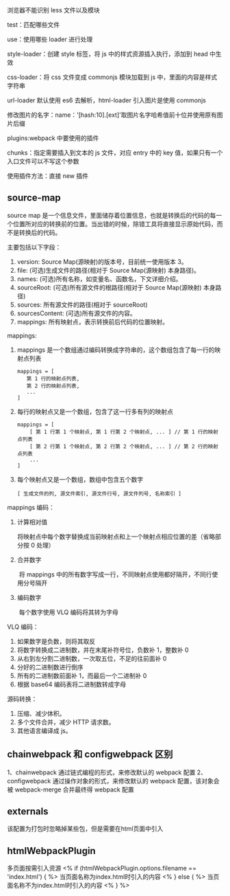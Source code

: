 浏览器不能识别 less 文件以及模块

test：匹配哪些文件

use：使用哪些 loader 进行处理

style-loader：创建 style 标签，将 js 中的样式资源插入执行，添加到 head 中生效

css-loader：将 css 文件变成 commonjs 模块加载到 js 中，里面的内容是样式字符串

url-loader 默认使用 es6 去解析，html-loader 引入图片是使用 commonjs

修改图片的名字：name：'[hash:10].[ext]'取图片名字哈希值前十位并使用原有图片后缀

plugins:webpack 中要使用的插件

chunks：指定需要插入到文本的 js 文件，对应 entry 中的 key 值，如果只有一个入口文件可以不写这个参数

使用插件方法：直接 new 插件

## source-map

source map 是一个信息文件，里面储存着位置信息，也就是转换后的代码的每一个位置所对应的转换前的位置。当出错的时候，除错工具将直接显示原始代码，而不是转换后的代码。

主要包括以下字段：

1. version: Source Map(源映射)的版本号，目前统一使用版本 3。
2. file: (可选)生成文件的路径(相对于 Source Map(源映射) 本身路径)。
3. names: (可选)所有名称，如变量名、函数名，下文详细介绍。
4. sourceRoot: (可选)所有源文件的根路径(相对于 Source Map(源映射) 本身路径)
5. sources: 所有源文件的路径(相对于 sourceRoot)
6. sourcesContent: (可选)所有源文件的内容。
7. mappings: 所有映射点，表示转换前后代码的位置映射。

mappings:

1. mappings 是一个数组通过编码转换成字符串的，这个数组包含了每一行的映射点列表

   ```
   mappings = [
      第 1 行的映射点列表,
      第 2 行的映射点列表,
      ...
   ]
   ```

2. 每行的映射点又是一个数组，包含了这一行多有列的映射点

   ```
   mappings = [
       [ 第 1 行第 1 个映射点, 第 1 行第 2 个映射点, ... ] // 第 1 行的映射点列表
       [ 第 2 行第 1 个映射点, 第 2 行第 2 个映射点, ... ] // 第 2 行的映射点列表
       ...
   ]
   ```

3. 每个映射点又是一个数组，数组中包含五个数字

   ```
   [ 生成文件的列, 源文件索引, 源文件行号, 源文件列号, 名称索引 ]
   ```

mappings 编码：

1. 计算相对值

   ​ 将映射点中每个数字替换成当前映射点和上一个映射点相应位置的差（省略部分按 0 处理）

2. 合并数字

   ​ 将 mappings 中的所有数字写成一行，不同映射点使用都好隔开，不同行使用分号隔开

3. 编码数字

   ​ 每个数字使用 VLQ 编码将其转为字母

VLQ 编码：

1. 如果数字是负数，则将其取反
2. 将数字转换成二进制数，并在末尾补符号位，负数补 1，整数补 0
3. 从右到左分割二进制数，一次取五位，不足的往前面补 0
4. 分好的二进制数进行倒序
5. 所有的二进制数前面补 1，而最后一个二进制补 0
6. 根据 base64 编码表将二进制数转成字母

源码转换：

1. 压缩、减少体积。
2. 多个文件合并，减少 HTTP 请求数。
3. 其他语言编译成 js。

## chainwebpack 和 configwebpack 区别
1、chainwebpack 通过链式编程的形式，来修改默认的 webpack 配置
2、configwebpack 通过操作对象的形式，来修改默认的 webpack 配置，该对象会被 webpack-merge 合并最终得 webpack 配置


## externals
该配置为打包时忽略掉某些包，但是需要在html页面中引入

## htmlWebpackPlugin
   多页面按需引入资源
    <% if (htmlWebpackPlugin.options.filename == 'index.html') { %>
      当页面名称为index.html时引入的内容
    <% } else { %>
       当页面名称不为index.html时引入的内容
   <% } %>